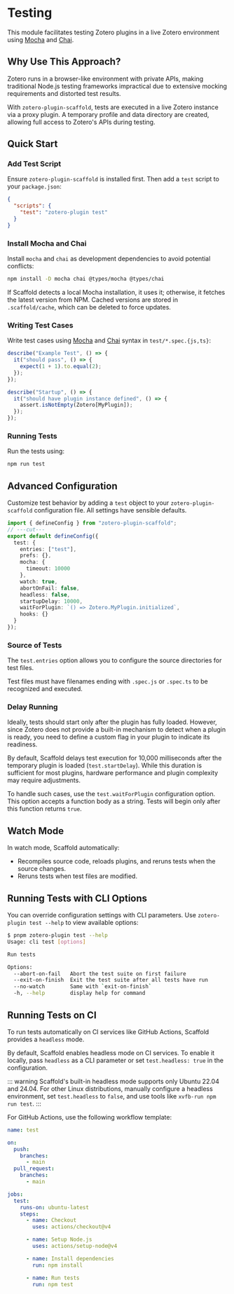 # Testing

This module facilitates testing Zotero plugins in a live Zotero environment using [Mocha](https://mochajs.org/) and [Chai](https://www.chaijs.com/).

## Why Use This Approach?

Zotero runs in a browser-like environment with private APIs, making traditional Node.js testing frameworks impractical due to extensive mocking requirements and distorted test results.

With `zotero-plugin-scaffold`, tests are executed in a live Zotero instance via a proxy plugin. A temporary profile and data directory are created, allowing full access to Zotero's APIs during testing.

## Quick Start

### Add Test Script

Ensure `zotero-plugin-scaffold` is installed first. Then add a `test` script to your `package.json`:

```json
{
  "scripts": {
    "test": "zotero-plugin test"
  }
}
```

### Install Mocha and Chai

Install `mocha` and `chai` as development dependencies to avoid potential conflicts:

```bash
npm install -D mocha chai @types/mocha @types/chai
```

If Scaffold detects a local Mocha installation, it uses it; otherwise, it fetches the latest version from NPM. Cached versions are stored in `.scaffold/cache`, which can be deleted to force updates.

### Writing Test Cases

Write test cases using [Mocha](https://mochajs.org/) and [Chai](https://www.chaijs.com/) syntax in `test/*.spec.{js,ts}`:

```js
describe("Example Test", () => {
  it("should pass", () => {
    expect(1 + 1).to.equal(2);
  });
});

describe("Startup", () => {
  it("should have plugin instance defined", () => {
    assert.isNotEmpty(Zotero[MyPlugin]);
  });
});
```

### Running Tests

Run the tests using:

```bash
npm run test
```

## Advanced Configuration

Customize test behavior by adding a `test` object to your `zotero-plugin-scaffold` configuration file. All settings have sensible defaults.

```ts twoslash
import { defineConfig } from "zotero-plugin-scaffold";
// ---cut---
export default defineConfig({
  test: {
    entries: ["test"],
    prefs: {},
    mocha: {
      timeout: 10000
    },
    watch: true,
    abortOnFail: false,
    headless: false,
    startupDelay: 10000,
    waitForPlugin: `() => Zotero.MyPlugin.initialized`,
    hooks: {}
  }
});
```

### Source of Tests

The `test.entries` option allows you to configure the source directories for test files.

Test files must have filenames ending with `.spec.js` or `.spec.ts` to be recognized and executed.

### Delay Running

Ideally, tests should start only after the plugin has fully loaded. However, since Zotero does not provide a built-in mechanism to detect when a plugin is ready, you need to define a custom flag in your plugin to indicate its readiness.

By default, Scaffold delays test execution for 10,000 milliseconds after the temporary plugin is loaded (`test.startDelay`). While this duration is sufficient for most plugins, hardware performance and plugin complexity may require adjustments.

To handle such cases, use the `test.waitForPlugin` configuration option. This option accepts a function body as a string. Tests will begin only after this function returns `true`.

## Watch Mode

In watch mode, Scaffold automatically:

- Recompiles source code, reloads plugins, and reruns tests when the source changes.
- Reruns tests when test files are modified.

## Running Tests with CLI Options

You can override configuration settings with CLI parameters. Use `zotero-plugin test --help` to view available options:

```bash
$ pnpm zotero-plugin test --help
Usage: cli test [options]

Run tests

Options:
  --abort-on-fail   Abort the test suite on first failure
  --exit-on-finish  Exit the test suite after all tests have run
  --no-watch        Same with `exit-on-finish`
  -h, --help        display help for command
```

## Running Tests on CI

To run tests automatically on CI services like GitHub Actions, Scaffold provides a `headless` mode.

By default, Scaffold enables headless mode on CI services. To enable it locally, pass `headless` as a CLI parameter or set `test.headless: true` in the configuration.

::: warning
Scaffold's built-in headless mode supports only Ubuntu 22.04 and 24.04. For other Linux distributions, manually configure a headless environment, set `test.headless` to `false`, and use tools like `xvfb-run npm run test`.
:::

For GitHub Actions, use the following workflow template:

```yaml
name: test

on:
  push:
    branches:
      - main
  pull_request:
    branches:
      - main

jobs:
  test:
    runs-on: ubuntu-latest
    steps:
      - name: Checkout
        uses: actions/checkout@v4

      - name: Setup Node.js
        uses: actions/setup-node@v4

      - name: Install dependencies
        run: npm install

      - name: Run tests
        run: npm test
```
